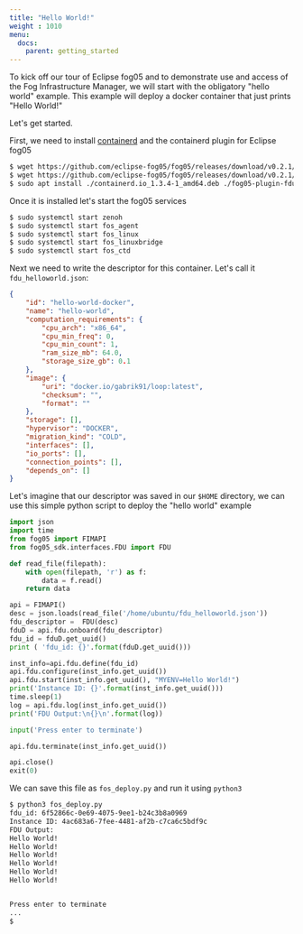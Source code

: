 ```yaml
---
title: "Hello World!"
weight : 1010
menu:
  docs:
    parent: getting_started
---
```


To kick off our tour of Eclipse fog05 and to demonstrate use and access of the Fog Infrastructure Manager, we will start with the obligatory "hello world"
example.
This example will deploy a docker container that just prints "Hello World!"

Let's get started.

First, we need to install [containerd](https://containerd.io/) and the containerd plugin for Eclipse fog05


```bash
$ wget https://github.com/eclipse-fog05/fog05/releases/download/v0.2.1/containerd.io_1.3.4-1_amd64.deb
$ wget https://github.com/eclipse-fog05/fog05/releases/download/v0.2.1/fog05-plugin-fdu-containerd_0.2.1-1_amd64.deb
$ sudo apt install ./containerd.io_1.3.4-1_amd64.deb ./fog05-plugin-fdu-containerd_0.2.1-1_amd64.deb -y
```

Once it is installed let's start the fog05 services

```bash
$ sudo systemctl start zenoh
$ sudo systemctl start fos_agent
$ sudo systemctl start fos_linux
$ sudo systemctl start fos_linuxbridge
$ sudo systemctl start fos_ctd
```


Next we need to write the descriptor for this container.
Let's call it `fdu_helloworld.json`:

```json
{
    "id": "hello-world-docker",
    "name": "hello-world",
    "computation_requirements": {
        "cpu_arch": "x86_64",
        "cpu_min_freq": 0,
        "cpu_min_count": 1,
        "ram_size_mb": 64.0,
        "storage_size_gb": 0.1
    },
    "image": {
        "uri": "docker.io/gabrik91/loop:latest",
        "checksum": "",
        "format": ""
    },
    "storage": [],
    "hypervisor": "DOCKER",
    "migration_kind": "COLD",
    "interfaces": [],
    "io_ports": [],
    "connection_points": [],
    "depends_on": []
}
```


Let's imagine that our descriptor was saved in our `$HOME` directory,
we can use this simple python script to deploy the "hello world" example

```python
import json
import time
from fog05 import FIMAPI
from fog05_sdk.interfaces.FDU import FDU

def read_file(filepath):
	with open(filepath, 'r') as f:
		data = f.read()
	return data

api = FIMAPI()
desc = json.loads(read_file('/home/ubuntu/fdu_helloworld.json'))
fdu_descriptor =  FDU(desc)
fduD = api.fdu.onboard(fdu_descriptor)
fdu_id = fduD.get_uuid()
print ( 'fdu_id: {}'.format(fduD.get_uuid()))

inst_info=api.fdu.define(fdu_id)
api.fdu.configure(inst_info.get_uuid())
api.fdu.start(inst_info.get_uuid(), "MYENV=Hello World!")
print('Instance ID: {}'.format(inst_info.get_uuid()))
time.sleep(1)
log = api.fdu.log(inst_info.get_uuid())
print('FDU Output:\n{}\n'.format(log))

input('Press enter to terminate')

api.fdu.terminate(inst_info.get_uuid())

api.close()
exit(0)

```

We can save this file as `fos_deploy.py` and run it using `python3`

```bash
$ python3 fos_deploy.py
fdu_id: 6f52866c-0e69-4075-9ee1-b24c3b8a0969
Instance ID: 4ac683a6-7fee-4481-af2b-c7ca6c5bdf9c
FDU Output:
Hello World!
Hello World!
Hello World!
Hello World!
Hello World!
Hello World!


Press enter to terminate
...
$
```


